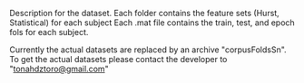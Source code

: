 Description for the dataset. Each folder contains the feature sets (Hurst, Statistical) for each subject Each .mat file contains the train, test, and epoch fols for each subject.

Currently the actual datasets are replaced by an archive "corpusFoldsSn". To get the actual datasets please contact the developer to "tonahdztoro@gmail.com"
